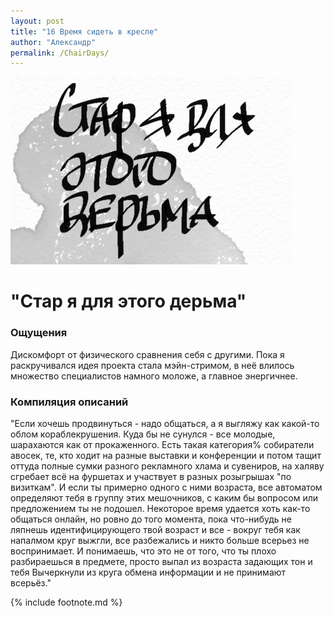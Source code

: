 ```yaml
---
layout: post
title: "16 Время сидеть в кресле"
author: "Александр"
permalink: /ChairDays/
---
```

!["Стар я для этого дерьма"](/_img/16.jpg)
# "Стар я для этого дерьма"

### Ощущения
Дискомфорт от физического сравнения себя с другими. Пока я раскручивался идея проекта стала мэйн-стримом, в неё влилось множество специалистов намного моложе, а главное энергичнее.

### Компиляция описаний
"Если хочешь продвинуться - надо общаться, а я выгляжу как какой-то облом кораблекрушения. Куда бы не сунулся - все молодые, шарахаются как от прокаженного. Есть такая категория% собиратели авосек, те, кто ходит на разные выставки и конференции и потом тащит оттуда полные сумки разного рекламного хлама и сувениров, на халяву сгребает всё на фуршетах и участвует в разных розыгрышах "по визиткам". И если ты примерно одного с ними возраста, все автоматом определяют тебя в группу этих мешочников, с каким бы вопросом или предложением ты не подошел. Некоторое время удается хоть как-то общаться онлайн, но ровно до того момента, пока что-нибудь не ляпнешь идентифицирующего твой возраст и все - вокруг тебя как напалмом круг выжгли, все разбежались и никто больше всерьез не воспринимает. И  понимаешь,  что это не от того, что ты плохо разбираешься в предмете, просто выпал из возраста задающих тон и тебя Вычеркнули из круга обмена информации и не принимают всерьёз."

{% include footnote.md %}
